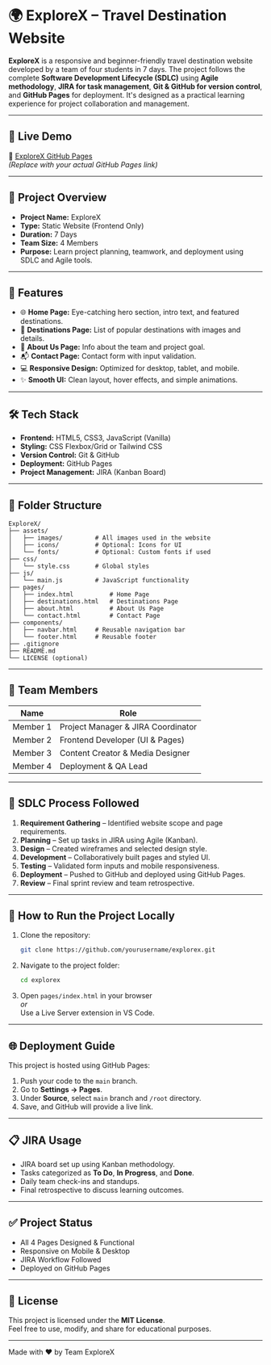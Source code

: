 # 🌍 ExploreX – Travel Destination Website

**ExploreX** is a responsive and beginner-friendly travel destination website developed by a team of four students in 7 days. The project follows the complete **Software Development Lifecycle (SDLC)** using **Agile methodology**, **JIRA for task management**, **Git & GitHub for version control**, and **GitHub Pages** for deployment. It's designed as a practical learning experience for project collaboration and management.

---

## 🚀 Live Demo

🔗 [ExploreX GitHub Pages](https://avinasdube.github.io/explorex)  
*(Replace with your actual GitHub Pages link)*

---

## 📌 Project Overview

- **Project Name:** ExploreX  
- **Type:** Static Website (Frontend Only)  
- **Duration:** 7 Days  
- **Team Size:** 4 Members  
- **Purpose:** Learn project planning, teamwork, and deployment using SDLC and Agile tools.

---

## 🧩 Features

- 🌐 **Home Page:** Eye-catching hero section, intro text, and featured destinations.
- 📍 **Destinations Page:** List of popular destinations with images and details.
- 👥 **About Us Page:** Info about the team and project goal.
- 📬 **Contact Page:** Contact form with input validation.
- 💻 **Responsive Design:** Optimized for desktop, tablet, and mobile.
- ✨ **Smooth UI:** Clean layout, hover effects, and simple animations.

---

## 🛠️ Tech Stack

- **Frontend:** HTML5, CSS3, JavaScript (Vanilla)
- **Styling:** CSS Flexbox/Grid or Tailwind CSS
- **Version Control:** Git & GitHub
- **Deployment:** GitHub Pages
- **Project Management:** JIRA (Kanban Board)

---

## 📁 Folder Structure

```
ExploreX/
├── assets/
│   ├── images/         # All images used in the website
│   ├── icons/          # Optional: Icons for UI
│   └── fonts/          # Optional: Custom fonts if used
├── css/
│   └── style.css       # Global styles
├── js/
│   └── main.js         # JavaScript functionality
├── pages/
│   ├── index.html          # Home Page
│   ├── destinations.html   # Destinations Page
│   ├── about.html          # About Us Page
│   └── contact.html        # Contact Page
├── components/
│   ├── navbar.html     # Reusable navigation bar
│   └── footer.html     # Reusable footer
├── .gitignore
├── README.md
└── LICENSE (optional)
```

---

## 👥 Team Members

| Name         | Role                               |
|--------------|------------------------------------|
| Member 1     | Project Manager & JIRA Coordinator |
| Member 2     | Frontend Developer (UI & Pages)    |
| Member 3     | Content Creator & Media Designer   |
| Member 4     | Deployment & QA Lead               |

---

## 📅 SDLC Process Followed

1. **Requirement Gathering** – Identified website scope and page requirements.
2. **Planning** – Set up tasks in JIRA using Agile (Kanban).
3. **Design** – Created wireframes and selected design style.
4. **Development** – Collaboratively built pages and styled UI.
5. **Testing** – Validated form inputs and mobile responsiveness.
6. **Deployment** – Pushed to GitHub and deployed using GitHub Pages.
7. **Review** – Final sprint review and team retrospective.

---

## 🧪 How to Run the Project Locally

1. Clone the repository:
   ```bash
   git clone https://github.com/yourusername/explorex.git
   ```
2. Navigate to the project folder:
   ```bash
   cd explorex
   ```
3. Open `pages/index.html` in your browser  
   *or*  
   Use a Live Server extension in VS Code.

---

## 🌐 Deployment Guide

This project is hosted using GitHub Pages:

1. Push your code to the `main` branch.
2. Go to **Settings → Pages**.
3. Under **Source**, select `main` branch and `/root` directory.
4. Save, and GitHub will provide a live link.

---

## 📋 JIRA Usage

- JIRA board set up using Kanban methodology.
- Tasks categorized as **To Do**, **In Progress**, and **Done**.
- Daily team check-ins and standups.
- Final retrospective to discuss learning outcomes.

---

## ✅ Project Status

- All 4 Pages Designed & Functional
- Responsive on Mobile & Desktop
- JIRA Workflow Followed
- Deployed on GitHub Pages

---

## 📜 License

This project is licensed under the **MIT License**.  
Feel free to use, modify, and share for educational purposes.

---

Made with ❤️ by Team ExploreX

